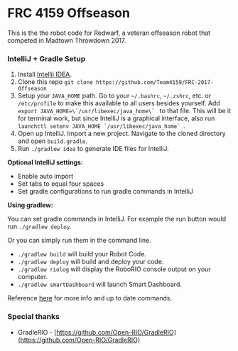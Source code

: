 # FRC 4159 Offseason

This is the the robot code for Redwarf, a veteran offseason robot that competed in Madtown Throwdown 2017.

### IntelliJ + Gradle Setup

1. Install [Intellij IDEA](https://www.jetbrains.com/idea/download/).
2. Clone this repo `git clone https://github.com/Team4159/FRC-2017-Offseason`
3. Setup your `JAVA_HOME` path. Go to your `~/.bashrc`, `~/.zshrc`, etc. or `/etc/profile` to make this available to all
users besides yourself. Add ``export JAVA_HOME=\`/usr/libexec/java_home\` `` to that file. This will be it for terminal
work, but since IntelliJ is a graphical interface, also run ``launchctl setenv JAVA_HOME `/usr/libexec/java_home` ``.
4. Open up IntelliJ. Import a new project. Navigate to the cloned directory and open `build.gradle`.
5. Run `./gradlew idea` to generate IDE files for IntelliJ.

**Optional IntelliJ settings:**

- Enable auto import
- Set tabs to equal four spaces
- Set gradle configurations to run gradle commands in IntelliJ

**Using gradlew:**

You can set gradle commands in IntelliJ. For example the run button would run `./gradlew deploy`.

Or you can simply run them in the command line.

- ```./gradlew build``` will build your Robot Code.
- ```./gradlew deploy``` will build and deploy your code.  
- ```./gradlew riolog``` will display the RoboRIO console output on your computer.
- ```./gradlew smartDashboard``` will launch Smart Dashboard.

Reference [here](https://github.com/Open-RIO/GradleRIO/blob/master/README.md#commands) for more info and up to date
commands.

### Special thanks ###

- GradleRIO - [https://github.com/Open-RIO/GradleRIO](https://github.com/Open-RIO/GradleRIO)